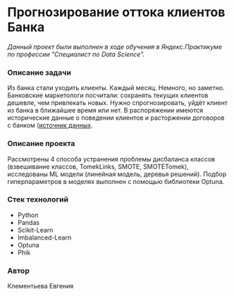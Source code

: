 # Прогнозирование оттока клиентов Банка

*Данный проект были выполнен в ходе обучения в Яндекс.Практикуме по профессии "Специалист по Data Science".*


### Описание задачи

 Из банка стали уходить клиенты. Каждый месяц. Немного, но заметно. Банковские маркетологи посчитали: сохранять текущих клиентов дешевле, чем привлекать новых. Нужно спрогнозировать, уйдёт клиент из банка в ближайшее время или нет. 
 В распоряжении имеются исторические данные о поведении клиентов и расторжении договоров с банком ([источник данных](https://www.kaggle.com/barelydedicated/bank-customer-churn-modeling).


### Описание проекта

Рассмотрены 4 способа устранения проблемы дисбаланса классов (взвешивание классов, TomekLinks,
SMOTE, SMOTETomek), исследованы ML модели (линейная модель, деревья решений). Подбор гиперпараметров в моделях выполнен с помощью библиотеки Optuna.


### Стек технологий

- Python
- Pandas
- Scikit-Learn
- Imbalanced-Learn
- Optuna
- Phik


### Автор

Клементьева Евгения
